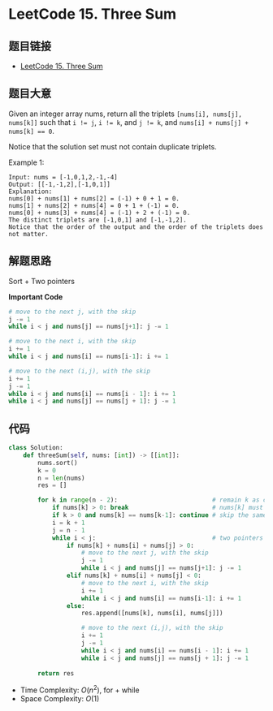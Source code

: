 # LeetCode 15. Three Sum
## 题目链接
* [LeetCode 15. Three Sum](https://leetcode.cn/problems/3sum/description/?envType=study-plan-v2&envId=top-100-liked)

## 题目大意
Given an integer array nums, return all the triplets `[nums[i], nums[j], nums[k]]` such that `i != j`, `i != k`, and `j != k`, and `nums[i] + nums[j] + nums[k] == 0`.

Notice that the solution set must not contain duplicate triplets.

 
Example 1:
```
Input: nums = [-1,0,1,2,-1,-4]
Output: [[-1,-1,2],[-1,0,1]]
Explanation: 
nums[0] + nums[1] + nums[2] = (-1) + 0 + 1 = 0.
nums[1] + nums[2] + nums[4] = 0 + 1 + (-1) = 0.
nums[0] + nums[3] + nums[4] = (-1) + 2 + (-1) = 0.
The distinct triplets are [-1,0,1] and [-1,-1,2].
Notice that the order of the output and the order of the triplets does not matter.
```

## 解题思路
Sort + Two pointers

**Important Code**

```python
# move to the next j, with the skip
j -= 1                                  
while i < j and nums[j] == nums[j+1]: j -= 1

# move to the next i, with the skip
i += 1
while i < j and nums[i] == nums[i-1]: i += 1

# move to the next (i,j), with the skip
i += 1
j -= 1
while i < j and nums[i] == nums[i - 1]: i += 1
while i < j and nums[j] == nums[j + 1]: j -= 1
```

## 代码
```python
class Solution:
    def threeSum(self, nums: [int]) -> [[int]]:
        nums.sort()
        k = 0
        n = len(nums)
        res = []

        for k in range(n - 2):                          # remain k as contraint temporarily
            if nums[k] > 0: break                       # nums[k] must < 0
            if k > 0 and nums[k] == nums[k-1]: continue # skip the same element for k
            i = k + 1
            j = n - 1
            while i < j:                                # two pointers
                if nums[k] + nums[i] + nums[j] > 0:
                    # move to the next j, with the skip
                    j -= 1                                  
                    while i < j and nums[j] == nums[j+1]: j -= 1
                elif nums[k] + nums[i] + nums[j] < 0:
                    # move to the next i, with the skip
                    i += 1
                    while i < j and nums[i] == nums[i-1]: i += 1
                else:
                    res.append([nums[k], nums[i], nums[j]])

                    # move to the next (i,j), with the skip
                    i += 1
                    j -= 1
                    while i < j and nums[i] == nums[i - 1]: i += 1
                    while i < j and nums[j] == nums[j + 1]: j -= 1
            
        return res
```
* Time Complexity: $O(n^2)$, for + while
* Space Complexity: $O(1)$
